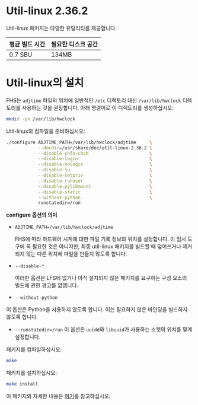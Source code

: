 # Util-linux 2.36.2

Util-linux 패키지는 다양한 유틸리티를 제공합니다.

| 평균 빌드 시간 | 필요한 디스크 공간 |
| --- | --- |
| 0.7 SBU | 134MB |

# Util-linux의 설치

FHS는 `adjtime` 파일의 위치에 일반적인 `/etc` 디렉토리 대신 `/var/lib/hwclock` 디렉토리를 사용하는 것을 권장합니다. 아래 명령어로 이 디렉토리를 생성하십시오:

```sh
mkdir -pv /var/lib/hwclock
```

Util-linux의 컴파일을 준비하십시오:

```sh
./configure ADJTIME_PATH=/var/lib/hwclock/adjtime     \
            --docdir=/usr/share/doc/util-linux-2.36.2 \
            --disable-chfn-chsh                       \
            --disable-login                           \
            --disable-nologin                         \
            --disable-su                              \
            --disable-setpriv                         \
            --disable-runuser                         \
            --disable-pylibmount                      \
            --disable-static                          \
            --without-python                          \
            runstatedir=/run
```

**configure 옵션의 의미**

* `ADJTIME_PATH=/var/lib/hwclock/adjtime`

  FHS에 따라 하드웨어 시계에 대한 파일 기록 정보의 위치를 설정합니다. 이 임시 도구에 꼭 필요한 것은 아니지만, 최종 util-linux 패키지를 빌드할 때 덮어쓰거나 제거되지 않는 다른 위치에 파일을 만들지 않도록 합니다.
* `--disable-*`

  이러한 옵션은 LFS에 없거나 아직 설치되지 않은 패키지를 요구하는 구성 요소의 빌드에 관한 경고를 없앱니다.
*  `--without-python`

  이 옵션은 Python을 사용하지 않도록 합니다. 이는 필요하지 않은 바인딩을 빌드하지 않도록 합니다.

*  `--runstatedir=/run`
  이 옵션은 `uuidd`와 `libuuid`가 사용하는 소켓의 위치를 맞게 설정합니다.

패키지를 컴파일하십시오:

```sh
make
```

패키지를 설치하십시오:

```sh
make install
```

이 패키지의 자세한 내용은 [여기](/8/73.html)를 참고하십시오.
